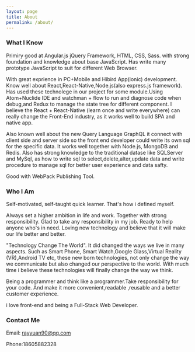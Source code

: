 ```yaml
---
layout: page
title: About
permalink: /about/
---
```


### What I Know

Primiry good at Angular.js jQuery Framework, HTML, CSS, Sass. with strong foundation and knowledge about base JavaScript. Has write many prototype JavaScript to suit for different Web Browser.

With great exprience in PC+Mobile and Hibird App(ionic) development. Know well about React,React-Native,Node.js(also express.js framework). Has used these technolege in our project for some module.Using Atom+Nuclide IDE and watchman + flow to run and diagnose code when debug,and Redux to manage the state tree for different component. I believe the React + React-Native (learn once and write everywhere) can really change the Front-End industry, as it works well to build SPA and native app.

Also known well about the new Query Language GraphQL it connect with client side and server side so the front end developer could write its own sql for the specific data. It works well together with Node.js, MongoDB and Redis. Also has strong knowledge to the traditional datase like SQLServer and MySql, as how to write sql to select,delete,alter,update data and write procedure to manage sql for better 
user experience and data safty.

Good with WebPack Publishing Tool.

### Who I Am

Self-motivated, self-taught quick learner. That's how i defined myself.

Always set a higher ambition in life and work. Together with strong responsibility. Glad to take any responsibility in my job. Ready to help anyone who's in need. Loving new technology and believe that it will make our life better and better.

"Technology Change The World". It did changed the ways we live in many aspects. Such as Smart Phone, Smart Watch,Google Glass,Virtual Reality (VR),Android TV etc, these new born technologies, not only change the way we communicate but also changed our perspective to the world. With much time i believe these technologies will finally change the way we think.

Being a programmer and think like a programmer.Take responsibility for your code. And make it more convenient,readable ,reusable and a better customer experience.

i love front-end and being a Full-Stack Web Developer.


### Contact Me

Email: [rayyuan90@qq.com](mailto:rayyuan90@qq.com)

Phone:18605882328
